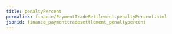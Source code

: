 ```yaml
---
title: penaltyPercent
permalink: finance/PaymentTradeSettlement.penaltyPercent.html
jsonid: finance_paymenttradesettlement_penaltypercent
---
```

